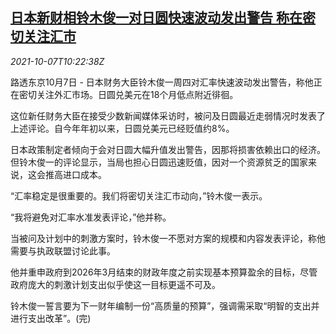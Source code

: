 <!--1633602663000-->
[日本新财相铃木俊一对日圆快速波动发出警告 称在密切关注汇市](https://cn.reuters.com/article/japan-mof-yen-fx-1007-idCNKBS2GX0Z8)
------

<div><i>2021-10-07T10:22:38Z</i></div><p>路透东京10月7日 - 日本财务大臣铃木俊一周四对汇率快速波动发出警告，称他正在密切关注外汇市场。日圆兑美元在18个月低点附近徘徊。</p><p>这位新任财务大臣在接受少数新闻媒体采访时，被问及日圆最近走弱情况时发表了上述评论。自今年年初以来，日圆兑美元已经贬值约8%。</p><p>日本政策制定者倾向于会对日圆大幅升值发出警告，因那将损害依赖出口的经济。但铃木俊一的评论显示，当局也担心日圆迅速贬值，因对一个资源贫乏的国家来说，这会推高进口成本。</p><p>“汇率稳定是很重要的。我们将密切关注汇市动向，”铃木俊一表示。</p><p>“我将避免对汇率水准发表评论，”他并称。</p><p>当被问及计划中的刺激方案时，铃木俊一不愿对方案的规模和内容发表评论，称他需要与执政联盟讨论此事。</p><p>他并重申政府到2026年3月结束的财政年度之前实现基本预算盈余的目标，尽管政府庞大的刺激计划支出似乎使这一目标更遥不可及。</p><p>铃木俊一誓言要为下一财年编制一份“高质量的预算”，强调需采取“明智的支出并进行支出改革”。(完)</p>
